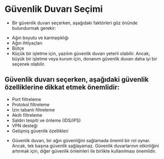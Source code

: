 # Güvenlik Duvarı Seçimi

* Bir güvenlik duvarı seçerken, aşağıdaki faktörleri göz önünde bulundurmak gerekir:

- Ağın boyutu ve karmaşıklığı
- Ağın ihtiyaçları
- Bütçe
- Küçük bir işletme için, yazılım güvenlik duvarı yeterli olabilir. Ancak, büyük bir işletme veya kurum için, donanım güvenlik duvarı daha iyi bir seçenek olabilir.

## Güvenlik duvarı seçerken, aşağıdaki güvenlik özelliklerine dikkat etmek önemlidir:

- Port filtreleme
- Protokol filtreleme
- İzin tabanlı filtreleme
- Akıllı filtreleme
- Saldırı tespiti ve önleme (IDS/IPS)
- VPN desteği
- Gelişmiş güvenlik özellikleri

* Güvenlik duvarı, bir ağın güvenliğini sağlamada önemli bir rol oynar. Ancak, tek başına güvenlik sağlayamaz. Güvenlik duvarlarının etkinliğini artırmak için, diğer güvenlik önlemleri ile birlikte kullanılması önemlidir.